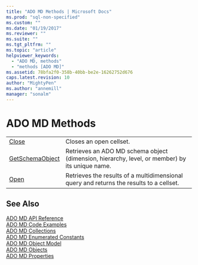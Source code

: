 ```yaml
---
title: "ADO MD Methods | Microsoft Docs"
ms.prod: "sql-non-specified"
ms.custom: ""
ms.date: "01/19/2017"
ms.reviewer: ""
ms.suite: ""
ms.tgt_pltfrm: ""
ms.topic: "article"
helpviewer_keywords: 
  - "ADO MD, methods"
  - "methods [ADO MD]"
ms.assetid: 78bfa2f0-358b-40bb-be2e-16262752d676
caps.latest.revision: 10
author: "MightyPen"
ms.author: "annemill"
manager: "sonalm"
---
```

# ADO MD Methods
|||  
|-|-|  
|[Close](../../../ado/reference/ado-md-api/close-method-ado-md.md)|Closes an open cellset.|  
|[GetSchemaObject](../../../ado/reference/ado-md-api/getschemaobject-method-ado-md.md)|Retrieves an ADO MD schema object (dimension, hierarchy, level, or member) by its unique name.|  
|[Open](../../../ado/reference/ado-md-api/open-method-ado-md.md)|Retrieves the results of a multidimensional query and returns the results to a cellset.|  
  
## See Also  
 [ADO MD API Reference](../../../ado/reference/ado-md-api/ado-md-api-reference.md)   
 [ADO MD Code Examples](../../../ado/reference/ado-md-api/ado-md-code-examples.md)   
 [ADO MD Collections](../../../ado/reference/ado-md-api/ado-md-collections.md)   
 [ADO MD Enumerated Constants](../../../ado/reference/ado-md-api/ado-md-enumerated-constants.md)   
 [ADO MD Object Model](../../../ado/reference/ado-md-api/ado-md-object-model.md)   
 [ADO MD Objects](../../../ado/reference/ado-md-api/ado-md-objects.md)   
 [ADO MD Properties](../../../ado/reference/ado-md-api/ado-md-properties.md)
